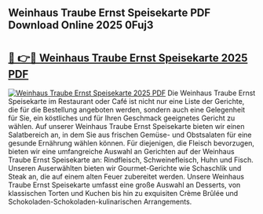 ## Weinhaus Traube Ernst Speisekarte PDF Download Online 2025 0Fuj3

# <h2><a href="http://gc8g7u.nevu.top/?p=Weinhaus+Traube+Ernst+Speisekarte">🔗 👉🔴 Weinhaus Traube Ernst Speisekarte 2025 PDF</a></h2>

[![Weinhaus Traube Ernst Speisekarte 2025 PDF](https://i.imgur.com/dBaPXMq.png)](http://gc8g7u.nevu.top/?p=Weinhaus+Traube+Ernst+Speisekarte)
Die Weinhaus Traube Ernst Speisekarte im Restaurant oder Café ist nicht nur eine Liste der Gerichte, die für die Bestellung angeboten werden, sondern auch eine Gelegenheit für Sie, ein köstliches und für Ihren Geschmack geeignetes Gericht zu wählen. Auf unserer Weinhaus Traube Ernst Speisekarte bieten wir einen Salatbereich an, in dem Sie aus frischen Gemüse- und Obstsalaten für eine gesunde Ernährung wählen können. Für diejenigen, die Fleisch bevorzugen, bieten wir eine umfangreiche Auswahl an Gerichten auf der Weinhaus Traube Ernst Speisekarte an: Rindfleisch, Schweinefleisch, Huhn und Fisch. Unseren Auserwählten bieten wir Gourmet-Gerichte wie Schaschlik und Steak an, die auf einem alten Feuer zubereitet werden. Unsere Weinhaus Traube Ernst Speisekarte umfasst eine große Auswahl an Desserts, von klassischen Torten und Kuchen bis hin zu exquisiten Crème Brûlée und Schokoladen-Schokoladen-kulinarischen Arrangements.
